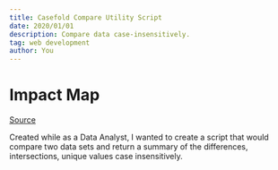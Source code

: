 ```yaml
---
title: Casefold Compare Utility Script
date: 2020/01/01
description: Compare data case-insensitively.
tag: web development
author: You
---
```


# Impact Map

[Source](https://github.com/erhkim/Casefold-Data-Compare)

Created while as a Data Analyst, I wanted to create a script that would compare two data sets and return a summary of the differences, intersections, unique values case insensitively.

